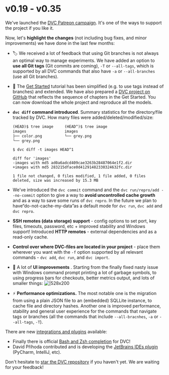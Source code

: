 # v0.19 - v0.35

We've launched the
[DVC Patreon campaign](https://www.patreon.com/DVCorg/overview). It's one of the
ways to support the project if you like it.

Now, let's **highlight the changes** (not including bug fixes, and minor
improvements) we have done in the last few months:

- 🏷 We received a lot of feedback that using Git branches is not always an
  optimal way to manage experiments. We have added an option to **use all Git
  tags** (Git commits are coming), `-T` or `--all-tags`, which is supported by
  all DVC commands that also have `-a` or `--all-branches` (use all Git
  branches).

- 📖 The [Get Started](/doc/tutorials/get-started) tutorial has been simplified
  (e.g. to use tags instead of branches) and extended. We have also prepared a
  [DVC project on GitHub](https://github.com/iterative/example-get-started) that
  reflects the sequence of chapters in the Get Started. You can now download the
  whole project and reproduce all the models.

- **`dvc diff`** **command introduced**. Summary statistics for the
  directory/file tracked by DVC. How many files were
  added/deleted/modified/size:

  ```diff
  (HEAD)$ tree image     (HEAD^)$ tree image
  images                 images
  ├── color.png          └── grey.png
  └── grey.png
  ```

  ```dvc
  $ dvc diff -t images HEAD^1

  diff for 'images'
  -images with md5 ad0a6adcd409cae3263b28487064e1f2.dir
  +images with md5 283215dface0d41291482330324632fc.dir

  1 file not changed, 0 files modified, 1 file added, 0 files deleted, size was increased by 15.3 MB
  ```

- We've introduced the `dvc commit` command and the
  `dvc run/repro/add --no-commit` option to give a way to **avoid uncontrolled
  cache growth** and as a way to save some runs of `dvc repro`. In the future we
  plan to have“do-not-cache-my-data”as a default mode for `dvc run`, `dvc add`
  and `dvc repro`.

- **SSH remotes (data storage) support** - config options to set port, key
  files, timeouts, password, etc + improved stability and Windows support!
  Introduced **HTTP remotes** - external dependencies and as a read-only cache.

- **Control over where DVC-files are located in your project** - place them
  wherever you want with the `-f` option supported by all relevant commands -
  `dvc add`, `dvc run`, and `dvc import`.

- 🙂 A lot of **UI improvements** . Starting from the finally fixed nasty issue
  with Windows command prompt printing a lot of garbage symbols, to using
  progress bars for checkouts, better metrics output, and lots of smaller
  things: ![|528x200](/img/0.35-metrics.gif)

- ⚡️ **Performance optimizations.** The most notable one is the migration from
  using a plain JSON file to an (embedded) SQLLite instance, to cache file and
  directory hashes. Another one is improved performance, stability and general
  user experience for the commands that navigate tags or branches (all the
  commands that include `--all-bracnhes`, `-a` or `--all-tags`, `-T`).

There are new [integrations and plugins](/doc/install/plugins) available:

- Finally there is official [Bash and Zsh completion](/doc/install/completion)
  for DVC!
- David Příhoda contributed and is developing the
  [JetBrains IDEs plugin](https://plugins.jetbrains.com/plugin/11368-data-version-control-dvc-support)
  (PyCharm, IntelliJ, etc).

Don't hesitate to
[star the DVC repository](https://github.com/iterative/dvc/stargazers) if you
haven't yet. We are waiting for your feedback!
